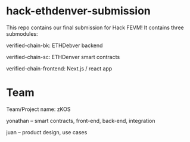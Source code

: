 # hack-ethdenver-submission
This repo contains our final submission for Hack FEVM! It contains three submodules:

verified-chain-bk: ETHDebver backend

verified-chain-sc: ETHDenver smart contracts

verified-chain-frontend: Next.js / react app


# Team
Team/Project name: zKOS

yonathan – smart contracts, front-end, back-end, integration

juan – product design, use cases
